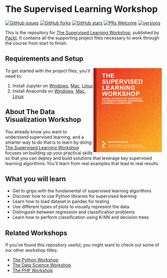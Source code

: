 # The Supervised Learning Workshop
[![GitHub issues](https://img.shields.io/github/issues/PacktWorkshops/The-Supervised-Learning-Workshop.svg)](https://github.com/PacktWorkshops/The-Supervised-Learning-Workshop/issues)
[![GitHub forks](https://img.shields.io/github/forks/PacktWorkshops/The-Supervised-Learning-Workshop.svg)](https://github.com/PacktWorkshops/The-Supervised-Learning-Workshop/network)
[![GitHub stars](https://img.shields.io/github/stars/PacktWorkshops/The-Supervised-Learning-Workshop.svg)](https://github.com/PacktWorkshops/The-Supervised-Learning-Workshop/stargazers)
[![PRs Welcome](https://img.shields.io/badge/PRs-welcome-brightgreen.svg)](https://github.com/PacktWorkshops/The-Supervised-Learning-Workshop/pulls)
[![versions](https://img.shields.io/pypi/pyversions/pybadges.svg)](https://www.python.org/downloads/)

This is the repository for [The Supervised Learning Workshop](https://courses.packtpub.com/courses/supervised-learning?utm_source=github&utm_medium=repository&utm_campaign=9781800209046&utm_term=Supervised%20Learning&utm_content=The%20Supervised%20Learning%20Workshop), published by [Packt](https://www.packtpub.com/?utm_source=github). It contains all the supporting project files necessary to work through the course from start to finish.

## Requirements and Setup
<a href="https://courses.packtpub.com/courses/supervised-learning?utm_source=github&utm_medium=repository&utm_campaign=9781800209046&utm_term=Supervised%20Learning&utm_content=The%20Supervised%20Learning%20Workshop"><img src="https://github.com/PacktWorkshops/Workshop-Covers/blob/master/The%20Supervised%20Learning%20Workshop.png" alt="The Supervised Learning Workshop" height="270px" width="220px" align="right" this.target="_blank"></a>

To get started with the project files, you'll need to:
1. Install Jupyter on [Windows](https://www.python.org/downloads/windows/), [Mac](https://www.python.org/downloads/mac-osx/), [Linux](https://www.python.org/downloads/source/)
2. Install Anaconda on [Windows](https://www.anaconda.com/distribution/#windows), [Mac](https://www.anaconda.com/distribution/#macos), [Linux](https://www.anaconda.com/distribution/#linux)

## About The Data Visualization Workshop
You already know you want to understand supervised learning, and a smarter way to do that is to learn by doing. [The Supervised Learning Workshop](https://courses.packtpub.com/courses/supervised-learning?utm_source=github&utm_medium=repository&utm_campaign=9781800209046&utm_term=Supervised%20Learning&utm_content=The%20Supervised%20Learning%20Workshop) focuses on building up your practical skills so that you can deploy and build solutions that leverage key supervised learning algorithms. You'll learn from real examples that lead to real results. 

## What you will learn
* Get to grips with the fundamental of supervised learning algorithms
* Discover how to use Python libraries for supervised learning
* Learn how to load dataset in pandas for testing
* Use different types of plots to visually represent the data
* Distinguish between regression and classification problems
* Learn how to perform classification using K-NN and decision trees

## Related Workshops
If you've found this repository useful, you might want to check out some of our other workshop titles:
* [The Python Workshop](https://courses.packtpub.com/courses/python?utm_source=github&utm_medium=repository&utm_campaign=9781839218859&utm_term=Python&utm_content=The%20Python%20Workshop)
* [The Data Science Workshop](https://courses.packtpub.com/courses/data-science?utm_source=github&utm_medium=repository&utm_campaign=9781838981266&utm_term=Data%20Science&utm_content=The%20Data%20Science%20Workshop)
* [The PHP Workshop](https://courses.packtpub.com/courses/php?utm_source=github&utm_medium=repository&utm_campaign=9781838648916&utm_term=PHP&utm_content=The%20PHP%20Workshop)


